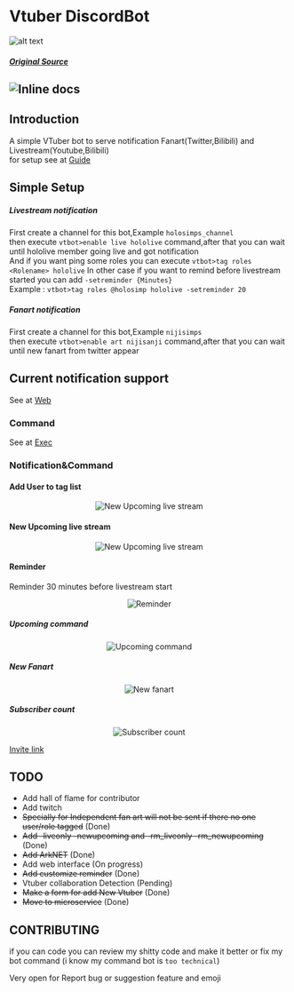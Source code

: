 # Vtuber DiscordBot

![alt text](https://raw.githubusercontent.com/JustHumanz/Go-Simp/master/Img/go-simp.png "Go-Simp")  
##### [Original Source](https://twitter.com/any_star_/status/1288184424320790528)
![Inline docs](https://github.com/JustHumanz/Go-Simp/workflows/Go-Simp/badge.svg)
----

## Introduction
A simple VTuber bot to serve notification Fanart(Twitter,Bilibili) and Livestream(Youtube,Bilibili)  
for setup see at [Guide](https://github.com/JustHumanz/Go-Simp/blob/master/Guide.md)

## Simple Setup
##### Livestream notification
First create a channel for this bot,Example `holosimps_channel`  
then execute `vtbot>enable live hololive` command,after that you can wait until hololive member going live and got notification  
And if you want ping some roles you can execute `vtbot>tag roles <Rolename> hololive` In other case if you want to remind before livestream started you can add `-setreminder {Minutes}`  
Example : `vtbot>tag roles @holosimp hololive -setreminder 20`

##### Fanart notification
First create a channel for this bot,Example `nijisimps`  
then execute `vtbot>enable art nijisanji` command,after that you can wait until new fanart from twitter appear

## Current notification support
See at [Web](https://go-simp.human-z.tech)

### Command
See at [Exec](https://go-simp.human-z.tech/Exec/)


### Notification&Command 


#### Add User to tag list
<p align="center">
  <img src="https://raw.githubusercontent.com/JustHumanz/Go-simp/master/Img/AddUser.png" alt="New Upcoming live stream"/>
</p>

#### New Upcoming live stream  
<p align="center">
  <img src="https://raw.githubusercontent.com/JustHumanz/Go-simp/master/Img/New%20Upcoming.png" alt="New Upcoming live stream"/>
</p>


#### Reminder  
Reminder 30 minutes before livestream start
<p align="center">
  <img src="https://raw.githubusercontent.com/JustHumanz/Go-simp/master/Img/Reminder.png" alt="Reminder"/>
</p>


##### Upcoming command
<p align="center">
  <img src="https://raw.githubusercontent.com/JustHumanz/Go-simp/master/Img/Youtube%20Upcoming.png" alt="Upcoming command"/>
</p>


##### New Fanart
<p align="center">
  <img src="https://raw.githubusercontent.com/JustHumanz/Go-simp/master/Img/New%20Fanart.png" alt="New fanart"/>
</p>


##### Subscriber count
<p align="center">
  <img src="https://raw.githubusercontent.com/JustHumanz/Go-simp/master/Img/Subscount.png" alt="Subscriber count"/>
</p>



[Invite link](https://top.gg/bot/721964514018590802)

## TODO
- Add hall of flame for contributor
- Add twitch
- ~~Specially for Independent fan art will not be sent if there no one user/role tagged~~ (Done)
- ~~Add -liveonly -newupcoming and -rm_liveonly -rm_newupcoming~~ (Done)
- ~~Add ArkNET~~  (Done)
- Add web interface (On progress)
- ~~Add customize reminder~~ (Done)
- Vtuber collaboration Detection (Pending)
- ~~Make a form for add New Vtuber~~ (Done)
- ~~Move to microservice~~ (Done)



## CONTRIBUTING
if you can code you can review my shitty code and make it better or fix my bot command (i know my command bot is `too technical`)  

Very open for Report bug or suggestion feature and emoji 

